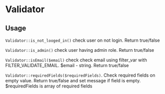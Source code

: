 # Validator
## Usage

```Validator::is_not_looged_in()``` check user on not login. Return true/false

```Validator::is_admin()``` check user having admin role. Return true/false

```Validator::isEmail($email)``` check check email using filter_var with FILTER_VALIDATE_EMAIL. $email - string. Return true/false

```Validator::requiredFields($requiredFields)```. Check required fields on empty value. Return true/false and set message if field is empty. $requiredFields is array of required fields


